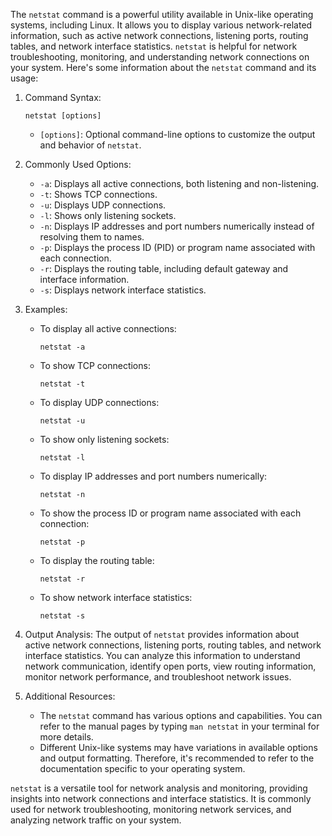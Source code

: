 The `netstat` command is a powerful utility available in Unix-like operating systems, including Linux. It allows you to display various network-related information, such as active network connections, listening ports, routing tables, and network interface statistics. `netstat` is helpful for network troubleshooting, monitoring, and understanding network connections on your system. Here's some information about the `netstat` command and its usage:

1. Command Syntax:
   ```
   netstat [options]
   ```

   - `[options]`: Optional command-line options to customize the output and behavior of `netstat`.

2. Commonly Used Options:
   - `-a`: Displays all active connections, both listening and non-listening.
   - `-t`: Shows TCP connections.
   - `-u`: Displays UDP connections.
   - `-l`: Shows only listening sockets.
   - `-n`: Displays IP addresses and port numbers numerically instead of resolving them to names.
   - `-p`: Displays the process ID (PID) or program name associated with each connection.
   - `-r`: Displays the routing table, including default gateway and interface information.
   - `-s`: Displays network interface statistics.

3. Examples:
   - To display all active connections:
     ```
     netstat -a
     ```

   - To show TCP connections:
     ```
     netstat -t
     ```

   - To display UDP connections:
     ```
     netstat -u
     ```

   - To show only listening sockets:
     ```
     netstat -l
     ```

   - To display IP addresses and port numbers numerically:
     ```
     netstat -n
     ```

   - To show the process ID or program name associated with each connection:
     ```
     netstat -p
     ```

   - To display the routing table:
     ```
     netstat -r
     ```

   - To show network interface statistics:
     ```
     netstat -s
     ```

4. Output Analysis:
   The output of `netstat` provides information about active network connections, listening ports, routing tables, and network interface statistics. You can analyze this information to understand network communication, identify open ports, view routing information, monitor network performance, and troubleshoot network issues.

5. Additional Resources:
   - The `netstat` command has various options and capabilities. You can refer to the manual pages by typing `man netstat` in your terminal for more details.
   - Different Unix-like systems may have variations in available options and output formatting. Therefore, it's recommended to refer to the documentation specific to your operating system.

`netstat` is a versatile tool for network analysis and monitoring, providing insights into network connections and interface statistics. It is commonly used for network troubleshooting, monitoring network services, and analyzing network traffic on your system.